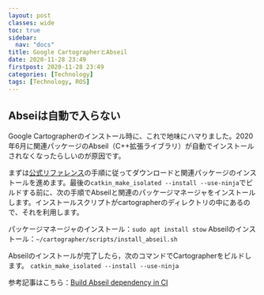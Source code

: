 ```yaml
---
layout: post
classes: wide
toc: true
sidebar:
  nav: "docs"
title: Google CartographerとAbseil
date: 2020-11-28 23:49
firstpost: 2020-11-28 23:49
categories: [Technology]
tags: [Technology, ROS]
---
```




## Abseiは自動で入らない

Google Cartographerのインストール時に、これで地味にハマりました。2020年6月に関連パッケージのAbseil（C++拡張ライブラリ）が自動でインストールされなくなったらしいのが原因です。

まずは[公式リファレンス](https://google-cartographer-ros.readthedocs.io/en/latest/compilation.html)の手順に従ってダウンロードと関連パッケージのインストールを進めます。最後の```catkin_make_isolated --install --use-ninja```でビルドする前に、次の手順でAbseilと関連のパッケージマネージャをインストールします。インストールスクリプトがcartographerのディレクトリの中にあるので、それを利用します。

パッケージマネージャのインストール：```sudo apt install stow```
Abseilのインストール：```~/cartographer/scripts/install_abseil.sh```

Abseilのインストールが完了したら，次のコマンドでCartographerをビルドします。
```catkin_make_isolated --install --use-ninja```

参考記事はこちら：[Build Abseil dependency in CI](https://github.com/cartographer-project/cartographer_ros/pull/1485)



